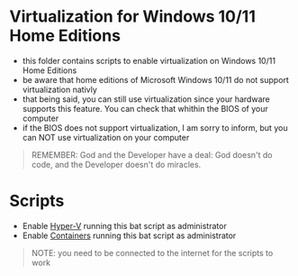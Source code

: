 Virtualization for Windows 10/11 Home Editions
=====
- this folder contains scripts to enable virtualization on Windows 10/11 Home Editions
- be aware that home editions of Microsoft Windows 10/11 do not support virtualization nativly
- that being said, you can still use virtualization since your hardware supports this feature. You can check that whithin the BIOS of your computer
- if the BIOS does not support virtualization, I am sorry to inform, but you can NOT use virtualization on your computer

> REMEMBER: God and the Developer have a deal: God doesn't do code, and the Developer doesn't do miracles.

Scripts
=====
- Enable [Hyper-V](./hyperV.bat) running this bat script as administrator
- Enable [Containers](./containers.bat) running this bat script as administrator

> NOTE: you need to be connected to the internet for the scripts to work

